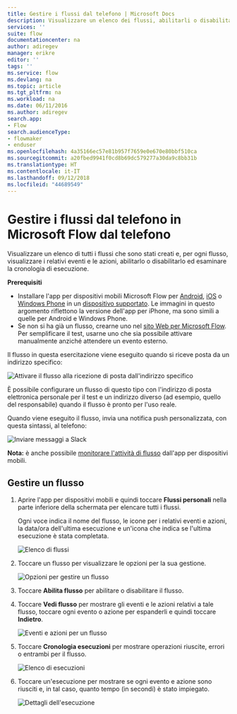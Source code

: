 ```yaml
---
title: Gestire i flussi dal telefono | Microsoft Docs
description: Visualizzare un elenco dei flussi, abilitarli o disabilitarli e visualizzare eventi, azioni e cronologia di esecuzione di ogni flusso
services: ''
suite: flow
documentationcenter: na
author: adiregev
manager: erikre
editor: ''
tags: ''
ms.service: flow
ms.devlang: na
ms.topic: article
ms.tgt_pltfrm: na
ms.workload: na
ms.date: 06/11/2016
ms.author: adiregev
search.app:
- Flow
search.audienceType:
- flowmaker
- enduser
ms.openlocfilehash: 4a35166ec57e81b957f7659e0e670e80bbf510ca
ms.sourcegitcommit: a20fbed9941f0cd8b69dc579277a30da9c8bb31b
ms.translationtype: HT
ms.contentlocale: it-IT
ms.lasthandoff: 09/12/2018
ms.locfileid: "44689549"
---
```

# <a name="manage-flows-in-microsoft-flow-from-your-phone"></a>Gestire i flussi dal telefono in Microsoft Flow dal telefono
Visualizzare un elenco di tutti i flussi che sono stati creati e, per ogni flusso, visualizzare i relativi eventi e le azioni, abilitarlo o disabilitarlo ed esaminare la cronologia di esecuzione.

**Prerequisiti**

* Installare l'app per dispositivi mobili Microsoft Flow per [Android](https://aka.ms/flowmobiledocsandroid), [iOS](https://aka.ms/flowmobiledocsios) o [Windows Phone](https://aka.ms/flowmobilewindows) in un [dispositivo supportato](getting-started.md#use-the-mobile-app). Le immagini in questo argomento riflettono la versione dell'app per iPhone, ma sono simili a quelle per Android e Windows Phone.
* Se non si ha già un flusso, crearne uno nel [sito Web per Microsoft Flow](https://flow.microsoft.com/). Per semplificare il test, usarne uno che sia possibile attivare manualmente anziché attendere un evento esterno.

Il flusso in questa esercitazione viene eseguito quando si riceve posta da un indirizzo specifico:

![Attivare il flusso alla ricezione di posta dall'indirizzo specifico](./media/mobile-manage-flows/create-trigger.png)

È possibile configurare un flusso di questo tipo con l'indirizzo di posta elettronica personale per il test e un indirizzo diverso (ad esempio, quello del responsabile) quando il flusso è pronto per l'uso reale.

Quando viene eseguito il flusso, invia una notifica push personalizzata, con questa sintassi, al telefono:

![Inviare messaggi a Slack](./media/mobile-manage-flows/create-event.png)

**Nota:** è anche possibile [monitorare l'attività di flusso](mobile-monitor-activity.md) dall'app per dispositivi mobili.

## <a name="manage-a-flow"></a>Gestire un flusso
1. Aprire l'app per dispositivi mobili e quindi toccare **Flussi personali** nella parte inferiore della schermata per elencare tutti i flussi.
   
    Ogni voce indica il nome del flusso, le icone per i relativi eventi e azioni, la data/ora dell'ultima esecuzione e un'icona che indica se l'ultima esecuzione è stata completata.
   
    ![Elenco di flussi](./media/mobile-manage-flows/flow-list.png)
2. Toccare un flusso per visualizzare le opzioni per la sua gestione.
   
    ![Opzioni per gestire un flusso](./media/mobile-manage-flows/flow-details.png)
3. Toccare **Abilita flusso** per abilitare o disabilitare il flusso.
4. Toccare **Vedi flusso** per mostrare gli eventi e le azioni relativi a tale flusso, toccare ogni evento o azione per espanderli e quindi toccare **Indietro**.
   
    ![Eventi e azioni per un flusso](./media/mobile-manage-flows/flow-event-action.png)
5. Toccare **Cronologia esecuzioni** per mostrare operazioni riuscite, errori o entrambi per il flusso.
   
    ![Elenco di esecuzioni](./media/mobile-manage-flows/history-mixed.png)
6. Toccare un'esecuzione per mostrare se ogni evento e azione sono riusciti e, in tal caso, quanto tempo (in secondi) è stato impiegato.
   
    ![Dettagli dell'esecuzione](./media/mobile-manage-flows/flow-run.png)

